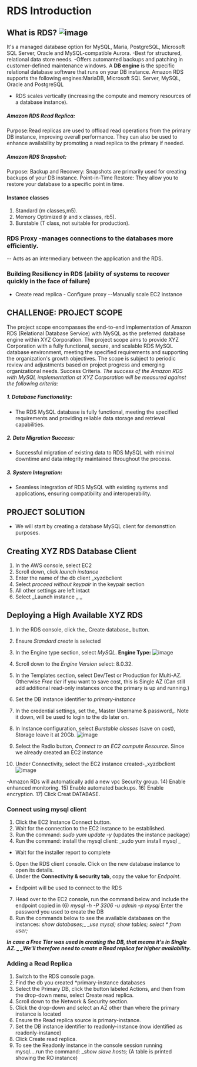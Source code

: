 # RDS Introduction
## What is RDS?  ![image](https://github.com/Irene890/Cloud-Tasks/assets/133228414/83e30a38-048b-491e-b333-cac56e7b1c9e) 
It's a managed database option for MySQL, Maria, PostgreSQL, Microsoft SQL Server, Oracle and MySQL-compatible Aurora. -Best for structured, relational data store needs. -Offers automanted backups and patching in customer-defined maintenance windows.
A **DB engine** is the specific relational database software that runs on your DB instance.
Amazon RDS supports the following engines:MariaDB, Microsoft SQL Server, MySQL, Oracle and PostgreSQL
- RDS scales vertically (increasing the compute and memory resources of a database instance).

##### Amazon RDS Read Replica:
Purpose:Read replicas are used to offload read operations from the primary DB instance, improving overall performance.
They can also be used to enhance availability by promoting a read replica to the primary if needed.

##### Amazon RDS Snapshot:
Purpose: Backup and Recovery: Snapshots are primarily used for creating backups of your DB instance.
Point-in-Time Restore: They allow you to restore your database to a specific point in time.

#### Instance classes
1) Standard (m classes,m5).
2) Memory Optimized (r and x classes, rb5).
3) Burstable (T class, not suitable for production).

### RDS Proxy -manages connections to the databases more efficiently.
-- Acts as an intermediary between the application and the RDS.

### Building Resiliency in RDS (ability of systems to recover quickly in the face of failure)
- Create read replica   - Configure proxy   --Manually scale EC2 instance

## CHALLENGE: PROJECT SCOPE
The project scope encompasses the end-to-end implementation of Amazon RDS (Relational Database Service) with MySQL as the preferred database engine within XYZ Corporation.
The project scope aims to provide XYZ Corporation with a fully functional, secure, and scalable RDS MySQL database environment, meeting the specified requirements and
supporting the organization's growth objectives. The scope is subject to periodic review and adjustments based on project progress and emerging organizational needs.
Success Criteria.
_The success of the Amazon RDS with MySQL implementation at XYZ Corporation will be measured against the following criteria:_
##### 1. Database Functionality:
- The RDS MySQL database is fully functional, meeting the specified requirements and providing reliable data storage and retrieval capabilities.
##### 2. Data Migration Success:
- Successful migration of existing data to RDS MySQL with minimal downtime and data integrity maintained throughout the process.
##### 3. System Integration:
- Seamless integration of RDS MySQL with existing systems and applications, ensuring compatibility and interoperability.

## PROJECT SOLUTION
- We will start by creating a database MySQL client for demonsttion purposes.

## Creating XYZ RDS Database Client
1) In the AWS console, select EC2
2) Scroll down, click _launch instance_
3) Enter the name of the db client _xyzdbclient
4) Select _proceed without keypair_ in the keypair section
5) All other settings are left intact
6) Select _Launch instance _
_
## Deploying a High Available XYZ RDS 
1) In the RDS console, click the_ Create database_ button.
2) Ensure _Standard create_ is selected
3) In the Engine type section, select _MySQL_.
**Engine Type:**
  ![image](https://github.com/Irene890/Cloud-Tasks/assets/133228414/7c985e14-d879-4ad5-8188-4c2f4e102492)

5) Scroll down to the _Engine Version_ select: 8.0.32. 
6) In the Templates section, select Dev/Test or Production for Multi-AZ. Otherwise _Free tier_ if you want to save cost, this is Single AZ (Can still add additional read-only instances once the primary is up and running.)
7) Set the DB instance identifier to _primary-instance_
8) In the credential settings, set the_ Master Username & password_. Note it down, will be used to login to the db later on.
9) In Instance configuration, select _Burstable classes_ (save on cost), Storage leave it at 20Gb.
![image](https://github.com/Irene890/Cloud-Tasks/assets/133228414/e676284d-4ce4-4ab5-8e17-447a45ade0b9)

11) Select the Radio button, _Connect to an EC2 compute Resource_. Since we already created an EC2 instance 
12) Under Connectivity, select the EC2 instance created-_xyzdbclient
![image](https://github.com/Irene890/Cloud-Tasks/assets/133228414/51b14f4d-ccb4-41cf-9423-446f411d9df3)

-Amazon RDs will automatically add a new vpc Security group.
14) Enable enhanced monitoring.
15) Enable automated backups.
16) Enable encryption.
17) Click Creat DATABASE.


### Connect using mysql client
1)	Click the EC2 Instance Connect button.
2)	Wait for the connection to the EC2 instance to be established.
3)	Run the command: _sudo yum update -y_ (updates the instance package)
4)	Run the command: install the mysql client: _sudo yum install mysql	_
- Wait for the installer report to complete
5) Open the RDS client console. Click on the new database instance to open its details.
6) Under the **Connectivity & security tab**, copy the value for _Endpoint_.
- Endpoint will be used to connect to the RDS
7) Head over to the EC2 console, run the command below and include the endpoint copied in (6)
_mysql -h <RDS Endpoint Value> -P 3306 -u admin -p	mysql_ 
Enter the password you used to create the DB
8) Run the commands below to see the available databases on the instances:
_show databases;__
__use mysql;_
_show tables;_
_select * from user;_

_**In case a Free Tier was used in creating the DB, that means it's in Single AZ. _
_We'll therefore need to create a Read replica for higher availability.**_

### Adding a Read Replica
1) Switch to the RDS console page.
2) Find the db you created *primary-instance databases 
3) Select the Primary DB, click the button labeled Actions, and then from the drop-down menu, select Create read replica.
4) Scroll down to the Network & Security section.
5) Click the drop-down and select an AZ other than where the primary instance is located
6) Ensure the Read replica source is primary-instance.
7) Set the DB instance identifier to readonly-instance (now identified as readonly-instance)
8) Click Create read replica.	
9) To see the Readonly instance in the console session running mysql....run the command:
__show slave hosts;_ (A table is printed showing the RO instance)
